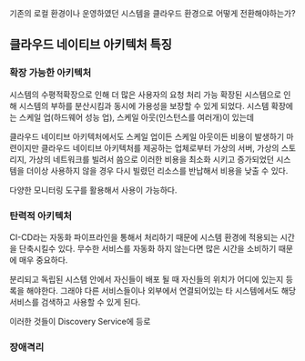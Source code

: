 기존의 로컬 환경이나 운영하였던 시스템을 클라우드 환경으로 어떻게 전환해야하는가?

## 클라우드 네이티브 아키텍처 특징

### 확장 가능한 아키텍처
시스템의 수평적확장으로 인해 더 많은 사용자의 요청 처리 가능
확장된 시스템으로 인해 시스템의 부하를 분산시킴과 동시에 가용성을 보장할 수 있게 되었다.
시스템 확장에는 스케일 업(하드웨어 성능 업), 스케일 아웃(인스턴스를 여러개)이 있는데

클라우드 네이티브 아키텍처에서도 스케일 업이든 스케일 아웃이든 비용이 발생하기 마련이지만
클라우드 네이티브 아키텍처를 제공하는 업체로부터 가상의 서버, 가상의 스토리지, 가상의 네트워크를 빌려서 씀으로 이러한 비용을 최소화 시키고 증가되었던 시스템을 더이상 사용하지 않을 경우 다시 빌렸던 리소스를 반납해서 비용을 낮출 수 있다.

다양한 모니터링 도구를 활용해서 사용이 가능하다.

### 탄력적 아키텍처 
CI-CD라는 자동화 파이프라인을 통해서 처리하기 때문에 시스템 환경에 적용되는 시간을 단축시킬수 있다.
무수한 서비스를 자동화 하지 않는다면 많은 시간을 소비하기 때문에 매우 중요하다.

분리되고 독립된 시스템 안에서 자신들이 배포 될 때 자신들의 위치가 어디에 있는지 등록을 해야한다.
그래야 다른 서비스들이나 외부에서 연결되어있는 타 시스템에서도 해당 서비스를 검색하고 사용할 수 있게 된다.

이러한 것들이 Discovery Service에  등로

### 장애격리



